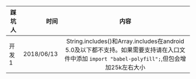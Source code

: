 |  踩坑人  |  时间  |  内容   |
| --------   | -----:  | :----:  |
|  开发1  |  2018/06/13 |  String.includes()和Array.includes在android 5.0及以下都不支持。如果需要支持请在入口文件中添加 `import "babel-polyfill";`,但包会增加25k左右大小 |
